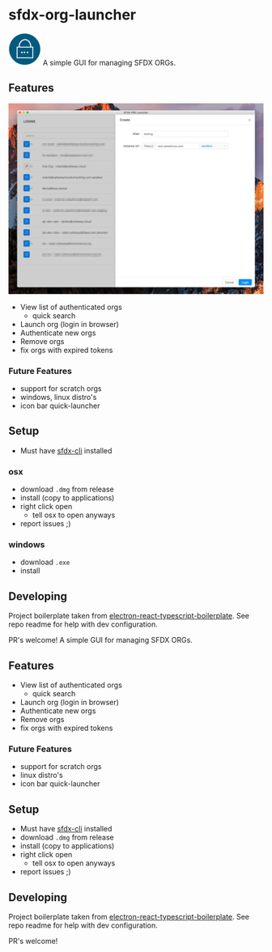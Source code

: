 # sfdx-org-launcher

![logo](https://github.com/ChuckJonas/sfdx-org-launcher/blob/master/resources/icons/sfdx-login_64x64.png "logo") A simple GUI for managing SFDX ORGs.

## Features

![screenshot](https://github.com/ChuckJonas/sfdx-org-launcher/blob/master/resources/screenshots/SFDX_ORG_Launcher.png "screenshot")

- View list of authenticated orgs
  - quick search
- Launch org (login in browser)
- Authenticate new orgs
- Remove orgs
- fix orgs with expired tokens

### Future Features

- support for scratch orgs
- windows, linux distro's
- icon bar quick-launcher


## Setup

- Must have [sfdx-cli](https://developer.salesforce.com/tools/sfdxcli) installed

### osx

- download `.dmg` from release
- install (copy to applications)
- right click open
  - tell osx to open anyways
- report issues ;)

### windows

- download `.exe`
- install

## Developing

Project boilerplate taken from [electron-react-typescript-boilerplate](https://github.com/iRath96/electron-react-typescript-boilerplate).  See repo readme for help with dev configuration.

PR's welcome!
A simple GUI for managing SFDX ORGs.

## Features

- View list of authenticated orgs
  - quick search
- Launch org (login in browser)
- Authenticate new orgs
- Remove orgs
- fix orgs with expired tokens

### Future Features

- support for scratch orgs
- linux distro's
- icon bar quick-launcher


## Setup

- Must have [sfdx-cli](https://developer.salesforce.com/tools/sfdxcli) installed
- download `.dmg` from release
- install (copy to applications)
- right click open
  - tell osx to open anyways
- report issues ;)

## Developing

Project boilerplate taken from [electron-react-typescript-boilerplate](https://github.com/iRath96/electron-react-typescript-boilerplate).  See repo readme for help with dev configuration.

PR's welcome!
